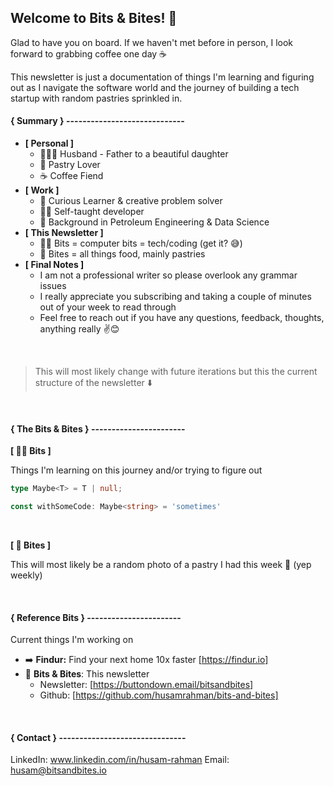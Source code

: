 ## Welcome to Bits & Bites! 👋

Glad to have you on board. If we haven't met before in person, I look forward to grabbing coffee one day ☕️

 This newsletter is just a documentation of things I'm learning and figuring out as I navigate the software world and the journey of building a tech startup with random pastries sprinkled in.
#### \{ Summary \} \-----------------------------

- **[ Personal ]**
    - 👨‍👩‍👧 Husband - Father to a beautiful daughter
    - 🥐 Pastry Lover
    - ☕️ Coffee Fiend
- **[ Work ]**
    - 🧐 Curious Learner & creative problem solver
    - 🧑‍💻 Self-taught developer
    - 🏫 Background in Petroleum Engineering & Data Science
- **[ This Newsletter ]**
    - 👨‍💻 Bits = computer bits = tech/coding (get it? 😅)
    - 🍪 Bites = all things food, mainly pastries
- **[ Final Notes ]**
    - I am not a professional writer so please overlook any grammar issues
    - I really appreciate you subscribing and taking a couple of minutes out of your week to read through
    - Feel free to reach out if you have any questions, feedback, thoughts, anything really ✌️😊

<br />

> This will most likely change with future iterations but this the current structure of the newsletter ⬇️

<br />

#### \{ The Bits & Bites \} \-----------------------
**[ 👨‍💻 Bits ]**

Things I'm learning on this journey and/or trying to figure out

```ts
type Maybe<T> = T | null;

const withSomeCode: Maybe<string> = 'sometimes'
```

<br />

**[ 🍪 Bites ]**


This will most likely be a random photo of a pastry I had this week 🥐 (yep weekly)

<br />

#### \{ Reference Bits \} \-----------------------


Current things I'm working on

- ➡️ **Findur:** Find your next home 10x faster  [https://findur.io]
- 📧 **Bits & Bites**: This newsletter
    - Newsletter: [https://buttondown.email/bitsandbites]
    - Github: [https://github.com/husamrahman/bits-and-bites]

<br />

#### \{ Contact \} \-------------------------------

LinkedIn: www.linkedin.com/in/husam-rahman
Email: husam@bitsandbites.io